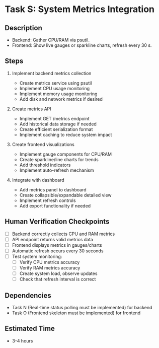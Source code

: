# Task S: System Metrics Integration

## Description
- Backend: Gather CPU/RAM via psutil.
- Frontend: Show live gauges or sparkline charts, refresh every 30 s.

## Steps
1. Implement backend metrics collection
   - Create metrics service using psutil
   - Implement CPU usage monitoring
   - Implement memory usage monitoring
   - Add disk and network metrics if desired

2. Create metrics API
   - Implement GET /metrics endpoint
   - Add historical data storage if needed
   - Create efficient serialization format
   - Implement caching to reduce system impact

3. Create frontend visualizations
   - Implement gauge components for CPU/RAM
   - Create sparkline/line charts for trends
   - Add threshold indicators
   - Implement auto-refresh mechanism

4. Integrate with dashboard
   - Add metrics panel to dashboard
   - Create collapsible/expandable detailed view
   - Implement refresh controls
   - Add export functionality if needed

## Human Verification Checkpoints
- [ ] Backend correctly collects CPU and RAM metrics
- [ ] API endpoint returns valid metrics data
- [ ] Frontend displays metrics in gauges/charts
- [ ] Automatic refresh occurs every 30 seconds
- [ ] Test system monitoring:
  - [ ] Verify CPU metrics accuracy
  - [ ] Verify RAM metrics accuracy
  - [ ] Create system load, observe updates
  - [ ] Check that refresh interval is correct

## Dependencies
- Task N (Real-time status polling must be implemented) for backend
- Task O (Frontend skeleton must be implemented) for frontend

## Estimated Time
- 3-4 hours 